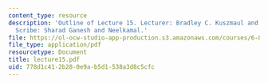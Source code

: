 ```yaml
---
content_type: resource
description: 'Outline of Lecture 15. Lecturer: Bradley C. Kuszmaul and Michael Bender.
  Scribe: Sharad Ganesh and Neelkamal.'
file: https://ol-ocw-studio-app-production.s3.amazonaws.com/courses/6-895-theory-of-parallel-systems-sma-5509-fall-2003/778d1c412b280e9ab5d1538a3d8c5cfc_lecture15.pdf
file_type: application/pdf
resourcetype: Document
title: lecture15.pdf
uid: 778d1c41-2b28-0e9a-b5d1-538a3d8c5cfc
---
```

